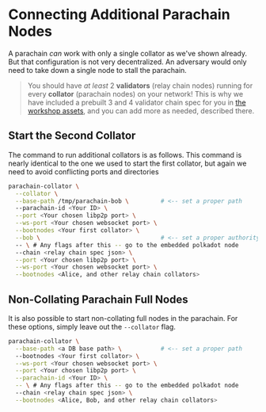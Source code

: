 # Connecting Additional Parachain Nodes

A parachain _can_ work with only a single collator as we've shown already. But that configuration is
not very decentralized. An adversary would only need to take down a single node to stall the
parachain.

> You should have _at least_ 2 **validators** (relay chain nodes) running for every **collator**
> (parachain nodes) on your network! This is why we have included a prebuilt 3 and 4 validator 
> chain spec for you in [the workshop assets](/#_1a-using-a-prebuilt-chain-spec), and you
> can add more as needed, described there.

## Start the Second Collator

The command to run additional collators is as follows. This command is nearly identical to the one
we used to start the first collator, but again we need to avoid conflicting ports and directories

```bash
parachain-collator \
  --collator \
  --base-path /tmp/parachain-bob \         # <-- set a proper path
  --parachain-id <Your ID> \
  --port <Your chosen libp2p port> \
  --ws-port <Your chosen websocket port> \
  --bootnodes <Your first collator> \
  --bob \                                  # <-- set a proper authority
  -- \ # Any flags after this -- go to the embedded polkadot node
  --chain <relay chain spec json> \
  --port <Your chosen libp2p port> \
  --ws-port <Your chosen websocket port> \
  --bootnodes <Alice, and other relay chain collators>
```

## Non-Collating Parachain Full Nodes

It is also possible to start non-collating full nodes in the parachain. For these options, simply
leave out the `--collator` flag.

```bash
parachain-collator \
  --base-path <a DB base path> \           # <-- set a proper path
  --bootnodes <Your first collator> \
  --ws-port <Your chosen websocket port> \
  --port <Your chosen libp2p port> \
  --parachain-id <Your ID> \
  -- \ # Any flags after this -- go to the embedded polkadot node
  --chain <relay chain spec json> \
  --bootnodes <Alice, Bob, and other relay chain collators>
```
